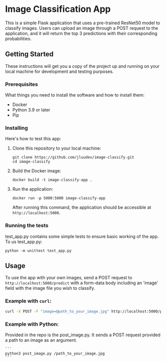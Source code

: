 # Image Classification App

This is a simple Flask application that uses a pre-trained ResNet50 model to classify images. Users can upload an image through a POST request to the application, and it will return the top 3 predictions with their corresponding probabilities.

## Getting Started

These instructions will get you a copy of the project up and running on your local machine for development and testing purposes.

### Prerequisites

What things you need to install the software and how to install them:

- Docker
- Python 3.9 or later
- Pip

### Installing

Here's how to test this app:

1. Clone this repository to your local machine:

    ```
    git clone https://github.com/jluudev/image-classify.git
    cd image-classify
    ```

2. Build the Docker image:

    ```
    docker build -t image-classify-app .
    ```

3. Run the application:

    ```
    docker run -p 5000:5000 image-classify-app
    ```

   After running this command, the application should be accessible at `http://localhost:5000`.

### Running the tests

test_app.py contains some simple tests to ensure basic working of the app. To us test_app.py:

    
    python -m unittest test_app.py
    
    

## Usage

To use the app with your own images, send a POST request to `http://localhost:5000/predict` with a form-data body including an 'image' field with the image file you wish to classify.

### Example with `curl`:

```sh
curl -X POST -F "image=@path_to_your_image.jpg" http://localhost:5000/predict
```

### Example with Python:

Provided in the repo is the post_image.py. It sends a POST request provided a path to an image as an argument.

    ```
    python3 post_image.py /path_to_your_image.jpg
    ```
